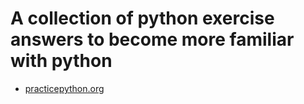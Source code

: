 # A collection of python exercise answers to become more familiar with python

* [practicepython.org](https://www.practicepython.org/)